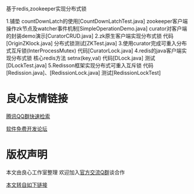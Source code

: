  基于redis,zookeeper实现分布式锁 

 1.铺垫 
countDownLatch的使用[CountDownLatchTest.java] 
zookeeper客户端操作zk节点及watcher事件机制[SimpleOperationDemo.java] 
curator对客户端的封装demo演示[CuratorCRUD.java] 
 2.zk原生客户端实现分布式锁 
代码[OriginZKlock.java] 
分布式锁测试[ZKTest.java] 
 3.使用curator完成可重入分布式互斥锁(InterProcessMutex) 
代码[CuratorLock.java] 
 4.redis的java客户端实现分布式锁 
核心redis方法 setnx(key,val) 
代码[DLock.java] 
测试[DLockTest.java] 
 5.Redisson框架实现分布式可重入互斥锁 
代码[Redission.java]、[RedissionLock.java] 
测试[RedissionLockTest]


 # 良心友情链接

[腾讯QQ群快速检索](http://u.720life.cn/s/8cf73f7c)

[软件免费开发论坛](http://u.720life.cn/s/bbb01dc0)

# 版权声明 

本文由良心工作室整理 欢迎加入[官方交流Q群](https://u.720life.cn/s/f2316816)谈合作

[本文转自如下链接](http://u.720life.cn/g/2e71d0f0a5c601172267ba20d3a43c6ec65afc788d63b125a65c27e452839a5bef8382ec251e408891f000beeb30ef7ee992d50357106aea0f2eb09e348f5ea5)